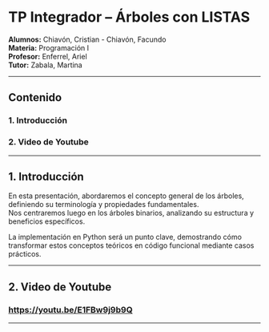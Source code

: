 # TP Integrador – Árboles con LISTAS

**Alumnos:** Chiavón, Cristian - Chiavón, Facundo  
**Materia:** Programación I  
**Profesor:** Enferrel, Ariel  
**Tutor:** Zabala, Martina  

---

## Contenido

### 1. Introducción
### 2. Video de Youtube

---

## 1. Introducción

En esta presentación, abordaremos el concepto general de los árboles, definiendo su terminología y propiedades fundamentales.  
Nos centraremos luego en los árboles binarios, analizando su estructura y beneficios específicos.  

La implementación en Python será un punto clave, demostrando cómo transformar estos conceptos teóricos en código funcional mediante casos prácticos.

---

## 2. Video de Youtube

### https://youtu.be/E1FBw9j9b9Q

---
